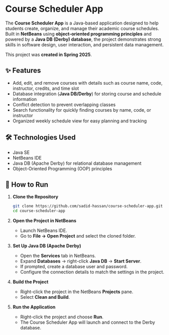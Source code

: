 # Course Scheduler App  

The **Course Scheduler App** is a Java-based application designed to help students create, organize, and manage their academic course schedules. Built in **NetBeans** using **object-oriented programming principles** and powered by a **Java DB (Derby) database**, the project demonstrates strong skills in software design, user interaction, and persistent data management.  

This project was **created in Spring 2025**. 

## ✨ Features  
- Add, edit, and remove courses with details such as course name, code, instructor, credits, and time slot  
- Database integration (**Java DB/Derby**) for storing course and schedule information  
- Conflict detection to prevent overlapping classes  
- Search functionality for quickly finding courses by name, code, or instructor  
- Organized weekly schedule view for easy planning and tracking  

## 🛠️ Technologies Used  
- Java SE  
- NetBeans IDE  
- Java DB (Apache Derby) for relational database management  
- Object-Oriented Programming (OOP) principles  


## 🚀 How to Run

1. **Clone the Repository**

   ```bash
   git clone https://github.com/sadid-hassan/course-scheduler-app.git
   cd course-scheduler-app
   ```

2. **Open the Project in NetBeans**

   * Launch NetBeans IDE.
   * Go to **File → Open Project** and select the cloned folder.

3. **Set Up Java DB (Apache Derby)**

   * Open the **Services** tab in NetBeans.
   * Expand **Databases** → right-click **Java DB** → **Start Server**.
   * If prompted, create a database user and password.
   * Configure the connection details to match the settings in the project.

4. **Build the Project**

   * Right-click the project in the NetBeans **Projects** pane.
   * Select **Clean and Build**.

5. **Run the Application**

   * Right-click the project and choose **Run**.
   * The Course Scheduler App will launch and connect to the Derby database.
